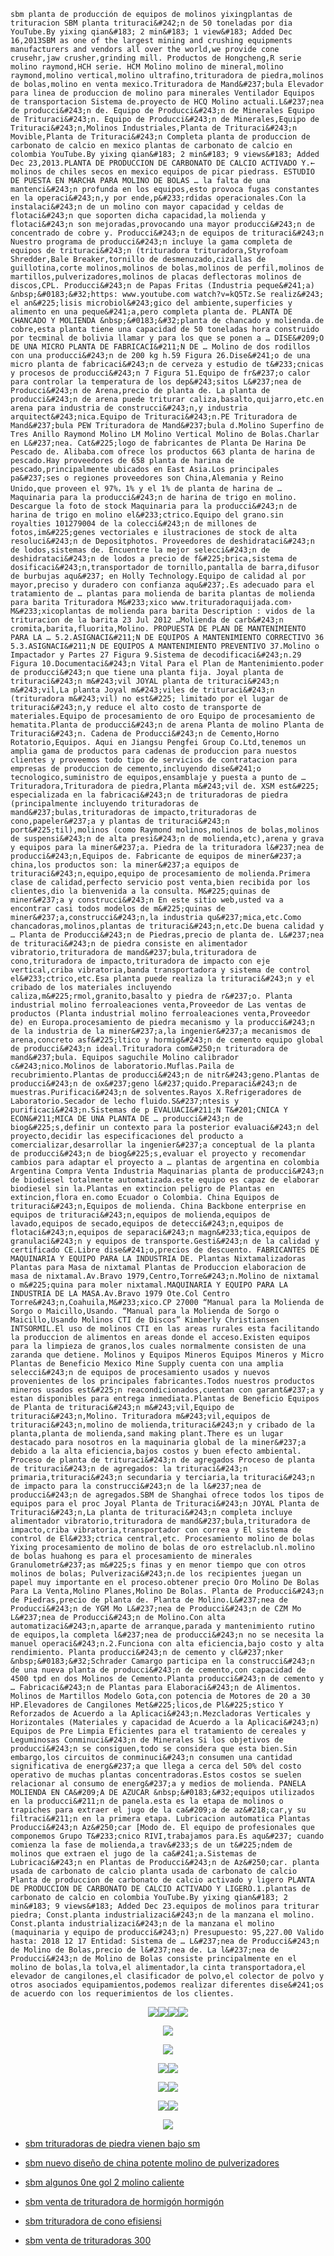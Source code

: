 
```
sbm planta de producción de equipos de molinos yixingplantas de trituracion SBM planta trituraci&#242;n de 50 toneladas por dia YouTube.By yixing qian&#183; 2 min&#183; 1 view&#183; Added Dec 16,2013SBM as one of the largest mining and crushing equipments manufacturers and vendors all over the world,we provide cone crusehr,jaw crusher,grinding mill. Productos de Hongcheng,R serie molino raymond,HCH serie. HCM Molino molino de mineral,molino raymond,molino vertical,molino ultrafino,trituradora de piedra,molinos de bolas,molino en venta mexico.Trituradora de Mand&#237;bula Elevador para linea de produccion de molino para minerales Ventilador Equipos de transportacion Sistema de.proyecto de HCQ Molino actuali.L&#237;nea de producci&#243;n de. Equipo de Producci&#243;n de Minerales Equipo de Trituraci&#243;n. Equipo de Producci&#243;n de Minerales,Equipo de Trituraci&#243;n,Molinos Industriales,Planta de Trituraci&#243;n Movible,Planta de Trituraci&#243;n Completa planta de produccion de carbonato de calcio en mexico plantas de carbonato de calcio en colombia YouTube.By yixing qian&#183; 2 min&#183; 9 views&#183; Added Dec 23,2013.PLANTA DE PRODUCCION DE CARBONATO DE CALCIO ACTIVADO Y.← molinos de chiles secos en mexico equipos de picar piedrass. ESTUDIO DE PUESTA EN MARCHA PARA MOLINO DE BOLAS … la falta de una mantenci&#243;n profunda en los equipos,esto provoca fugas constantes en la operaci&#243;n,y por ende,p&#233;rdidas operacionales.Con la instalaci&#243;n de un molino con mayor capacidad y celdas de flotaci&#243;n que soporten dicha capacidad,la molienda y flotaci&#243;n son mejoradas,provocando una mayor producci&#243;n de concentrado de cobre y. Producci&#243;n de equipos de trituraci&#243;n Nuestro programa de producci&#243;n incluye la gama completa de equipos de trituraci&#243;n (trituradora trituradora,Styrofoam Shredder,Bale Breaker,tornillo de desmenuzado,cizallas de guillotina,corte molinos,molinos de bolas,molinos de perfil,molinos de martillos,pulverizadores,molinos de placas deflectoras molinos de discos,CPL. Producci&#243;n de Papas Fritas (Industria peque&#241;a) &nbsp;&#0183;&#32;https: www.youtube.com watch?v=kQ5Tz.Se realiz&#243; el an&#225;lisis microbiol&#243;gico del ambiente,superficies y alimento en una peque&#241;a,pero completa planta de. PLANTA DE CHANCADO Y MOLIENDA &nbsp;&#0183;&#32;planta de chancado y molienda.de cobre,esta planta tiene una capacidad de 50 toneladas hora construido por tecminal de bolivia llamar y para los que se ponen a … DISE&#209;O DE UNA MICRO PLANTA DE FABRICACI&#211;N DE … Molino de dos rodillos con una producci&#243;n de 200 kg h.59 Figura 26.Dise&#241;o de una micro planta de fabricaci&#243;n de cerveza y estudio de t&#233;cnicas y procesos de producci&#243;n 7 Figura 51.Equipo de fr&#237;o calor para controlar la temperatura de los dep&#243;sitos L&#237;nea de Producci&#243;n de Arena,precio de planta de. La planta de producci&#243;n de arena puede triturar caliza,basalto,quijarro,etc.en arena para industria de construcci&#243;n,y industria arquitect&#243;nica.Equipo de Trituraci&#243;n.PE Trituradora de Mand&#237;bula PEW Trituradora de Mand&#237;bula d.Molino Superfino de Tres Anillo Raymond Molino LM Molino Vertical Molino de Bolas.Charlar en L&#237;nea. Cat&#225;logo de fabricantes de Planta De Harina De Pescado de. Alibaba.com ofrece los productos 663 planta de harina de pescado.Hay proveedores de 658 planta de harina de pescado,principalmente ubicados en East Asia.Los principales pa&#237;ses o regiones proveedores son China,Alemania y Reino Unido,que proveen el 97%，1% y el 1% de planta de harina de … Maquinaria para la producci&#243;n de harina de trigo en molino. Descargue la foto de stock Maquinaria para la producci&#243;n de harina de trigo en molino el&#233;ctrico.Equipo del grano.sin royalties 101279004 de la colecci&#243;n de millones de fotos,im&#225;genes vectoriales e ilustraciones de stock de alta resoluci&#243;n de Depositphotos. Proveedores de deshidrataci&#243;n de lodos,sistemas de. Encuentre la mejor selecci&#243;n de deshidrataci&#243;n de lodos a precio de f&#225;brica,sistema de dosificaci&#243;n,transportador de tornillo,pantalla de barra,difusor de burbujas aqu&#237; en Holly Technology.Equipo de calidad al por mayor,preciso y duradero con confianza aqu&#237;.Es adecuado para el tratamiento de … plantas para molienda de barita plantas de molienda para barita Trituradora M&#233;xico www.trituradoraquijada.com› M&#233;xicoplantas de molienda para barita Description : vidos de la trituracion de la barita 23 Jul 2012 …Molienda de carb&#243;n cromita,barita,fluorita,Molino. PROPUESTA DE PLAN DE MANTENIMIENTO PARA LA … 5.2.ASIGNACI&#211;N DE EQUIPOS A MANTENIMIENTO CORRECTIVO 36 5.3.ASIGNACI&#211;N DE EQUIPOS A MANTENIMIENTO PREVENTIVO 37.Molino o Impactador y Partes 27 Figura 9.Sistema de decodificaci&#243;n.29 Figura 10.Documentaci&#243;n Vital Para el Plan de Mantenimiento.poder de producci&#243;n que tiene una planta fija. Joyal planta de trituraci&#243;n m&#243;vil JOYAL planta de trituraci&#243;n m&#243;vil,La planta Joyal m&#243;viles de trituraci&#243;n (trituradora m&#243;vil) no est&#225; limitado por el lugar de trituraci&#243;n,y reduce el alto costo de transporte de materiales.Equipo de procesamiento de oro Equipo de procesamiento de hematita.Planta de producci&#243;n de arena Planta de molino Planta de Trituraci&#243;n. Cadena de Producci&#243;n de Cemento,Horno Rotatorio,Equipos. Aqui en Jiangsu Pengfei Group Co.Ltd,tenemos un amplia gama de productos para cadenas de produccion para nuestos clientes y proveemos todo tipo de servicios de contratacion para empresas de produccion de cemento,incluyendo dise&#241;o tecnologico,suministro de equipos,ensamblaje y puesta a punto de … Trituradora,Trituradora de piedra,Planta m&#243;vil de. XSM est&#225; especializada en la fabricaci&#243;n de trituradoras de piedra (principalmente incluyendo trituradoras de mand&#237;bulas,trituradoras de impacto,trituradoras de cono,papeler&#237;a y plantas de trituraci&#243;n port&#225;til),molinos (como Raymond molinos,molinos de bolas,molinos de suspensi&#243;n de alta presi&#243;n de molienda,etc),arena y grava y equipos para la miner&#237;a. Piedra de la trituradora l&#237;nea de producci&#243;n,Equipos de. Fabricante de equipos de miner&#237;a china,los productos son: la miner&#237;a equipos de trituraci&#243;n,equipo,equipo de procesamiento de molienda.Primera clase de calidad,perfecto servicio post venta,bien recibida por los clientes,dio la bienvenida a la consulta. M&#225;quinas de miner&#237;a y construcci&#243;n En este sitio web,usted va a encontrar casi todos modelos de m&#225;quinas de miner&#237;a,construcci&#243;n,la industria qu&#237;mica,etc.Como chancadoras,molinos,plantas de trituraci&#243;n,etc.De buena calidad y … Planta de Producci&#243;n de Piedras,precio de planta de. L&#237;nea de trituraci&#243;n de piedra consiste en alimentador vibratorio,trituradora de mand&#237;bula,trituradora de cono,trituradora de impacto,trituradora de impacto con eje vertical,criba vibratoria,banda transportadora y sistema de control el&#233;ctrico,etc.Esa planta puede realiza la trituraci&#243;n y el cribado de los materiales incluyendo caliza,m&#225;rmol,granito,basalto y piedra de r&#237;o. Planta industrial molino ferroaleaciones venta,Proveedor de Las ventas de productos (Planta industrial molino ferroaleaciones venta,Proveedor de) en Europa.procesamiento de piedra mecanismo y la producci&#243;n de la industria de la miner&#237;a,la ingenier&#237;a mecanismos de arena,concreto asf&#225;ltico y hormig&#243;n de cemento equipo global de producci&#243;n ideal.Trituradora com&#250;n trituradora de mand&#237;bula. Equipos saguchile Molino calibrador c&#243;nico.Molinos de laboratorio.Muflas.Paila de recubrimiento.Plantas de producci&#243;n de nitr&#243;geno.Plantas de producci&#243;n de ox&#237;geno l&#237;quido.Preparaci&#243;n de muestras.Purificaci&#243;n de solventes.Rayos X.Refrigeradores de Laboratorio.Secador de lecho fluido.S&#237;ntesis y purificaci&#243;n.Sistemas de p EVALUACI&#211;N T&#201;CNICA Y ECON&#211;MICA DE UNA PLANTA DE … producci&#243;n de biog&#225;s,definir un contexto para la posterior evaluaci&#243;n del proyecto,decidir las especificaciones del producto a comercializar,desarrollar la ingenier&#237;a conceptual de la planta de producci&#243;n de biog&#225;s,evaluar el proyecto y recomendar cambios para adaptar el proyecto a … plantas de argentina en colombia Argentina Compra Venta Industria Maquinarias planta de producci&#243;n de biodiesel totalmente automatizada.este equipo es capaz de elaborar biodiesel sin la.Plantas en extincion peligro de Plantas en extincion,flora en.como Ecuador o Colombia. China Equipos de trituraci&#243;n,Equipos de molienda. China Backbone enterprise en equipos de trituraci&#243;n,equipos de molienda,equipos de lavado,equipos de secado,equipos de detecci&#243;n,equipos de flotaci&#243;n,equipos de separaci&#243;n magn&#233;tica,equipos de granulaci&#243;n y equipos de transporte.Gesti&#243;n de la calidad y certificado CE.Libre dise&#241;o,precios de descuento. FABRICANTES DE MAQUINARIA Y EQUIPO PARA LA INDUSTRIA DE. Plantas Nixtamalizadoras Plantas para Masa de nixtamal Plantas de Produccion elaboracion de masa de nixtamal.Av.Bravo 1979,Centro,Torre&#243;n.Molino de nixtamal o m&#225;quina para moler nixtamal.MAQUINARIA Y EQUIPO PARA LA INDUSTRIA DE LA MASA.Av.Bravo 1979 Ote.Col Centro Torre&#243;n,Coahuila,M&#233;xico.CP 27000 “Manual para la Molienda de Sorgo o Maicillo,Usando. “Manual para la Molienda de Sorgo o Maicillo,Usando Molinos CTI de Discos” Kimberly Christiansen INTSORMIL.El uso de molinos CTI en las areas rurales esta facilitando la produccion de alimentos en areas donde el acceso.Existen equipos para la limpieza de granos,los cuales normalmente consisten de una zaranda que detiene. Molinos y Equipos Mineros Equipos Mineros y Micro Plantas de Beneficio Mexico Mine Supply cuenta con una amplia selecci&#243;n de equipos de procesamiento usados y nuevos provenientes de los principales fabricantes.Todos nuestros productos mineros usados est&#225;n reacondicionados,cuentan con garant&#237;a y estan disponibles para entrega inmediata.Plantas de Beneficio Equipos de Planta de trituraci&#243;n m&#243;vil,Equipo de trituraci&#243;n,Molino. Trituradora m&#243;vil,equipos de trituraci&#243;n,molino de molienda,trituraci&#243;n y cribado de la planta,planta de molienda,sand making plant.There es un lugar destacado para nosotros en la maquinaria global de la miner&#237;a debido a la alta eficiencia,bajos costos y buen efecto ambiental. Proceso de planta de trituraci&#243;n de agregados Proceso de planta de trituraci&#243;n de agregados: la trituraci&#243;n primaria,trituraci&#243;n secundaria y terciaria,la trituraci&#243;n de impacto para la construcci&#243;n de la l&#237;nea de producci&#243;n de agregados.SBM de Shanghai ofrece todos los tipos de equipos para el proc Joyal Planta de Trituraci&#243;n JOYAL Planta de Trituraci&#243;n,La planta de trituraci&#243;n completa incluye alimentador vibratorio,trituradora de mand&#237;bula,trituradora de impacto,criba vibratoria,transportador con correa y El sistema de control de El&#233;ctrica central,etc. Procesamiento molino de bolas Yixing procesamiento de molino de bolas de oro estrelaclub.nl.molino de bolas huahong es para el procesamiento de minerales Granulometr&#237;as m&#225;s finas y en menor tiempo que con otros molinos de bolas; Pulverizaci&#243;n.de los recipientes juegan un papel muy importante en el proceso.obtener precio Oro Molino De Bolas Para La Venta,Molino Planes,Molino De Bolas. Planta de Producci&#243;n de Piedras,precio de planta de. Planta de Molino.L&#237;nea de Producci&#243;n de YGM Mo L&#237;nea de Producci&#243;n de CZM Mo L&#237;nea de Producci&#243;n de Molino.Con alta automatizaci&#243;n,aparte de arranque,parada y mantenimiento rutino de equipos,la completa l&#237;nea de producci&#243;n no se necesita la manuel operaci&#243;n.2.Funciona con alta eficiencia,bajo costo y alta rendimiento. Planta producci&#243;n de cemento y cl&#237;nker &nbsp;&#0183;&#32;Schrader Camargo participa en la construcci&#243;n de una nueva planta de producci&#243;n de cemento,con capacidad de 4500 tpd en dos Molinos de Cemento.Planta producci&#243;n de cemento y … Fabricaci&#243;n de Plantas para Elaboraci&#243;n de Alimentos. Molinos de Martillos Modelo Gota,con potencia de Motores de 20 a 30 HP.Elevadores de Cangilones Met&#225;licos,de Pl&#225;stico Y Reforzados de Acuerdo a la Aplicaci&#243;n.Mezcladoras Verticales y Horizontales (Materiales y capacidad de Acuerdo a la Aplicaci&#243;n) Equipos de Pre Limpia Eficientes para el tratamiento de cereales y Leguminosas Conminuci&#243;n de Minerales Si los objetivos de producci&#243;n se consiguen,todo se considera que esta bien.Sin embargo,los circuitos de conminuci&#243;n consumen una cantidad significativa de energ&#237;a que llega a cerca del 50% del costo operativo de muchas plantas concentradoras.Estos costos se suelen relacionar al consumo de energ&#237;a y medios de molienda. PANELA MOLIENDA EN CA&#209;A DE AZUCAR &nbsp;&#0183;&#32;equipos utilizados en la producci&#211;n de panela.esta es la etapa de molinos o trapiches para extraer el jugo de la ca&#209;a de az&#218;car,y su filtraci&#211;n en la primera etapa. Lubricacion automatica Plantas Producci&#243;n Az&#250;car [Modo de. El equipo de profesionales que componemos Grupo T&#233;cnico RIVI,trabajamos para.Es aqu&#237; cuando comienza la fase de molienda,a trav&#233;s de un t&#225;ndem de molinos que extraen el jugo de la ca&#241;a.Sistemas de Lubricaci&#243;n en Plantas de Producci&#243;n de Az&#250;car. planta usada de carbonato de calcio planta usada de carbonato de calcio Planta de produccion de carbonato de calcio activado y ligero PLANTA DE PRODUCCION DE CARBONATO DE CALCIO ACTIVADO Y LIGERO.1.plantas de carbonato de calcio en colombia YouTube.By yixing qian&#183; 2 min&#183; 9 views&#183; Added Dec 23.equipos de molinos para triturar piedra; Const.planta industrializaci&#243;n de la manzana el molino. Const.planta industrializaci&#243;n de la manzana el molino (maquinaria y equipo de producci&#243;n) Presupuesto: 95,227.00 Valido hasta: 2018 12 17 Entidad: Sistema de … L&#237;nea de Producci&#243;n de Molino de Bolas,precio de l&#237;nea de. La l&#237;nea de Producci&#243;n de Molino de Bolas consiste principalmente en el molino de bolas,la tolva,el alimentador,la cinta transportadora,el elevador de cangilones,el clasificador de polvo,el colector de polvo y otros asociados equipamientos,podemos realizar diferentes dise&#241;os de acuerdo con los requerimientos de los clientes. 
```

<div align="center">

<a href="https://es-mill.shibang-china.com/github&k=sbm+planta+de+producci%C3%B3n+de+equipos+de+molinos+yixing"><img src="https://static.shibang-china.com/es/mill/index.jpg"></a><a href="https://es-mill.shibang-china.com/materials.htmlgithub&k=sbm+planta+de+producci%C3%B3n+de+equipos+de+molinos+yixing"><img src="https://static.shibang-china.com/es/mill/materials.jpg"></a><a href="https://es-mill.shibang-china.com/about.htmlgithub&k=sbm+planta+de+producci%C3%B3n+de+equipos+de+molinos+yixing"><img src="https://static.shibang-china.com/es/mill/about.jpg"></a><a href="https://es-mill.shibang-china.com/contact.htmlgithub&k=sbm+planta+de+producci%C3%B3n+de+equipos+de+molinos+yixing"><img src="https://static.shibang-china.com/es/mill/contact.jpg"></a>

<a href="https://es-mill.shibang-china.com/github&k=sbm+planta+de+producci%C3%B3n+de+equipos+de+molinos+yixing"><img src="https://static.shibang-china.com/es/mill/banner.jpg"></a>

<a href="https://swt.shibang-china.com/github&k=sbm+planta+de+producci%C3%B3n+de+equipos+de+molinos+yixing"><img src="https://static.shibang-china.com/es/mill/chat.jpg"></a>

<a href="https://es-mill.shibang-china.com/products/vertical-roller-mill.htmlgithub&k=sbm+planta+de+producci%C3%B3n+de+equipos+de+molinos+yixing"><img src="https://static.shibang-china.com/es/mill/vertical.jpg"></a><a href="https://es-mill.shibang-china.com/products/raymond-mill.htmlgithub&k=sbm+planta+de+producci%C3%B3n+de+equipos+de+molinos+yixing"><img src="https://static.shibang-china.com/es/mill/raymond.jpg"></a>

<a href="https://es-mill.shibang-china.com/products/ultrafine-grinding-mill.htmlgithub&k=sbm+planta+de+producci%C3%B3n+de+equipos+de+molinos+yixing"><img src="https://static.shibang-china.com/es/mill/ultrafine.jpg"></a><a href="https://es-mill.shibang-china.com/products/trapezium-grinding-mill.htmlgithub&k=sbm+planta+de+producci%C3%B3n+de+equipos+de+molinos+yixing"><img src="https://static.shibang-china.com/es/mill/trapezium.jpg"></a>

<a href="https://es-mill.shibang-china.com/products/ball-mill.htmlgithub&k=sbm+planta+de+producci%C3%B3n+de+equipos+de+molinos+yixing"><img src="https://static.shibang-china.com/es/mill/ball.jpg"></a><a href="https://es-mill.shibang-china.com/products/hammer-mill.htmlgithub&k=sbm+planta+de+producci%C3%B3n+de+equipos+de+molinos+yixing"><img src="https://static.shibang-china.com/es/mill/hammer.jpg"></a>

<a href="https://swt.shibang-china.com/github&k=sbm+planta+de+producci%C3%B3n+de+equipos+de+molinos+yixing"><img src="https://static.shibang-china.com/es/mill/case.jpg"></a>

</div>


* [sbm trituradoras de piedra vienen bajo sm](sbm%20trituradoras%20de%20piedra%20vienen%20bajo%20sm.md)

* [sbm nuevo diseño de china potente molino de pulverizadores](sbm%20nuevo%20dise%C3%B1o%20de%20china%20potente%20molino%20de%20pulverizadores.md)

* [sbm algunos 0ne gol 2 molino caliente](sbm%20algunos%200ne%20gol%202%20molino%20caliente.md)

* [sbm venta de trituradora de hormigón hormigón](sbm%20venta%20de%20trituradora%20de%20hormig%C3%B3n%20hormig%C3%B3n.md)

* [sbm trituradora de cono efisiensi](sbm%20trituradora%20de%20cono%20efisiensi.md)

* [sbm venta de trituradoras 300](sbm%20venta%20de%20trituradoras%20300.md)